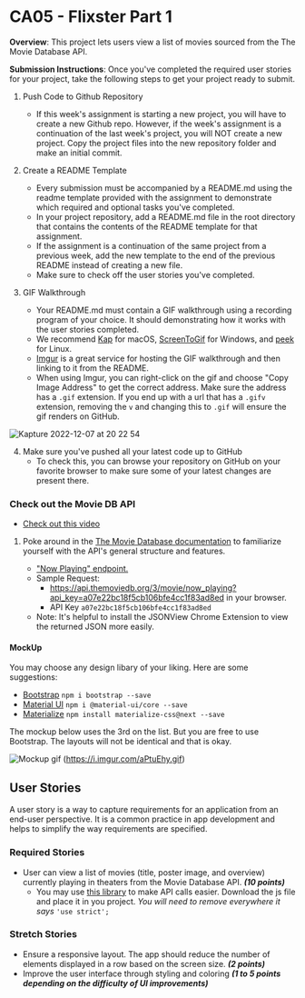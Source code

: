 # CA05 - Flixster Part 1
 
**Overview**:  This project lets users view a list of movies sourced from the The Movie Database API.

**Submission Instructions**:
Once you've completed the required user stories for your project, take the following steps to get your project ready to submit.

1. Push Code to Github Repository
	- If this week's assignment is starting a new project, you will have to create a new Github repo. However, if the week's assignment is a continuation of the last week's project, you will NOT create a new project. Copy the project files into the new repository folder and make an initial commit.

2. Create a README Template
	- Every submission must be accompanied by a README.md using the readme template provided with the assignment to demonstrate which required and optional tasks you've completed.
	- In your project repository, add a README.md file in the root directory that contains the contents of the README template for that assignment.
	- If the assignment is a continuation of the same project from a previous week, add the new template to the end of the previous README instead of creating a new file.
	- Make sure to check off the user stories you've completed.

3. GIF Walkthrough
	- Your README.md must contain a GIF walkthrough using a recording program of your choice. It should demonstrating how it works with the user stories completed.
	- We recommend [Kap](https://getkap.co/) for macOS, [ScreenToGif](https://www.screentogif.com/) for Windows, and [peek](https://github.com/phw/peek) for Linux.
	- [Imgur](https://imgur.com/upload) is a great service for hosting the GIF walkthrough and then linking to it from the README.
	- When using Imgur, you can right-click on the gif and choose "Copy Image Address" to get the correct address. Make sure the address has a `.gif` extension. If you end up with a url that has a `.gifv` extension, removing the `v` and changing this to `.gif` will ensure the gif renders on GitHub.

![Kapture 2022-12-07 at 20 22 54](https://user-images.githubusercontent.com/77177362/206333055-3de40b03-f738-4eb2-a6b2-0092120da5c8.gif)

	

4. Make sure you've pushed all your latest code up to GitHub
	- To check this, you can browse your repository on GitHub on your favorite browser to make sure some of your latest changes are present there.


### Check out the Movie DB API

- [Check out this video](https://youtu.be/Hfoi4N1ES-4?t=243)

1. Poke around in the [The Movie Database documentation](https://developers.themoviedb.org/3/getting-started) to familiarize yourself with the API's general structure and features.

    - ["Now Playing" endpoint.](https://developers.themoviedb.org/3/movies/get-now-playing)
    - Sample Request:
        - https://api.themoviedb.org/3/movie/now_playing?api_key=a07e22bc18f5cb106bfe4cc1f83ad8ed in your browser.
        - API Key `a07e22bc18f5cb106bfe4cc1f83ad8ed`
    - Note: It's helpful to install the JSONView Chrome Extension to view the returned JSON more easily.

#### MockUp
You may choose any design libary of your liking. Here are some suggestions:
 - [Bootstrap](https://getbootstrap.com/) `npm i bootstrap --save`
 - [Material UI](https://material-ui.com) `npm i @material-ui/core --save`
 - [Materialize](https://materializecss.com/) `npm install materialize-css@next --save`

The mockup below uses the 3rd on the list. But you are free to use Bootstrap. The layouts will not be identical and that is okay.

<img src="https://i.imgur.com/aPtuEhy.gif" alt="Mockup gif" /> (https://i.imgur.com/aPtuEhy.gif)

## User Stories
A user story is a way to capture requirements for an application from an end-user perspective. It is a common practice in app development and helps to simplify the way requirements are specified.

### Required Stories
- User can view a list of movies (title, poster image, and overview) currently playing in theaters from the Movie Database API. ***(10 points)***
	- You may use [this library](https://github.com/cavestri/themoviedb-javascript-library/) to make API calls easier. Download the js file and place it in you project. *You will need to remove everywhere it says* `'use strict';`

### Stretch Stories
- Ensure a responsive layout. The app should reduce the number of elements displayed in a row based on the screen size. ***(2 points)***
- Improve the user interface through styling and coloring ***(1 to 5 points depending on the difficulty of UI improvements)***

